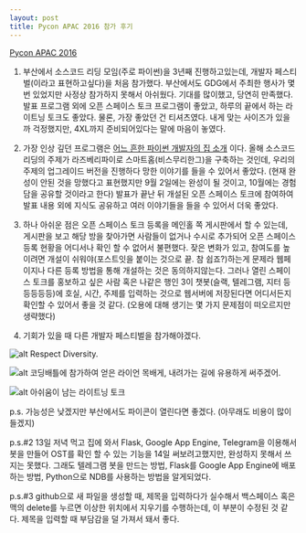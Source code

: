 ```yaml
---
layout: post
title: Pycon APAC 2016 참가 후기
---
```


[Pycon APAC 2016](https://www.pycon.kr/2016apac/)

1. 부산에서 소스코드 리딩 모임(주로 파이썬)을 3년째 진행하고있는데,
개발자 페스티벌(이라고 표현하고싶다)을 처음 참가했다.
부산에서도 GDG에서 주최한 행사가 몇 번 있었지만 사정상 참가하지 못해서 아쉬웠다.
기대를 많이했고, 당연히 만족했다.
발표 프로그램 외에 오픈 스페이스 토크 프로그램이 좋았고,
하루의 끝에서 하는 라이트닝 토크도 좋았다.
물론, 가장 좋았던 건 티셔츠였다.
내게 맞는 사이즈가 있을까 걱정했지만,
4XL까지 준비되어있다는 말에 마음이 놓였다.


2. 가장 인상 깊던 프로그램은 [어느 흔한 파이썬 개발자의 집 소개](https://www.pycon.kr/2016apac/program/45) 이다.
올해 소스코드 리딩의 주제가 라즈베리파이로 스마트홈(비스무리한그)을 구축하는 것인데,
우리의 주제의 업그레이드 버전을 진행하다 망한 이야기를 들을 수 있어서 좋았다.
(현재 완성이 안된 것을 망했다고 표현했지만 9월 2일에는 완성이 될 것이고, 10월에는 경험담을 공유할 것이라고 한다)
발표가 끝난 뒤 개설된 오픈 스페이스 토크에 참여하여 발표 내용 외에 지식도 공유하고 여러 이야기들을 들을 수 있어서 더욱 좋았다.


3. 하나 아쉬운 점은 오픈 스페이스 토크 등록을 메인홀 쪽 게시판에서 할 수 있는데,
게시판을 보고 해당 방을 찾아가면 사람들이 없거나
수시로 추가되어 오픈 스페이스 등록 현황을 어디서나 확인 할 수 없어서 불편했다.
잦은 변화가 있고, 참여도를 높이려면 개설이 쉬워야(포스트잇을 붙이는 것으로 끝. 참 쉽죠?)하는게 문제라
웹페이지나 다른 등록 방법을 통해 개설하는 것은 동의하지않는다.
그러나 열린 스페이스 토크를 홍보하고 싶은 사람 혹은 나같은 행인 3이 챗봇(슬랙, 텔레그램, 지터 등등등등등)에
호실, 시간, 주제를 입력하는 것으로 웹서버에 저장된다면 어디서든지 확인할 수 있어서 좋을 것 같다.
(오용에 대해 생기는 몇 가지 문제점이 떠오르지만 생략했다)


4. 기회가 있을 때 다른 개발자 페스티벌을 참가해야겠다. 


![alt Respect Diversity.](../images/20160814-01.png)

![alt 코딩배틀에 참가하여 얻은 라이언 목배게, 내려가는 길에 유용하게 써주겠어.](../images/20160814-02.png)

![alt 아쉬움이 남는 라이트닝 토크](../images/20160814-03.png)

p.s. 가능성은 낮겠지만 부산에서도 파이콘이 열린다면 좋겠다.
(아무래도 비용이 많이 들겠지)

p.s.#2 13일 저녁 먹고 집에 와서 Flask, Google App Engine, Telegram을 이용해서 봇을 만들어 OST를 확인 할 수 있는 기능을 14일 써보려고했지만,
완성하지 못해서 쓰지는 못했다.
그래도 텔레그램 봇을 만드는 방법,
Flask를 Google App Engine에 배포하는 방법,
Python으로 NDB를 사용하는 방법을 알게되었다.

p.s.#3 github으로 새 파일을 생성할 때,
제목을 입력하다가 실수해서 백스페이스 혹은 맥의 delete를 누르면 이상한 위치에서 지우기를 수행하는데,
이 부분이 수정된 것 같다.
제목을 입력할 때 부담감을 덜 가져서 돼서 좋다.
